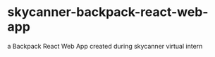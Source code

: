 # skycanner-backpack-react-web-app
a Backpack React Web App created during skycanner virtual intern
